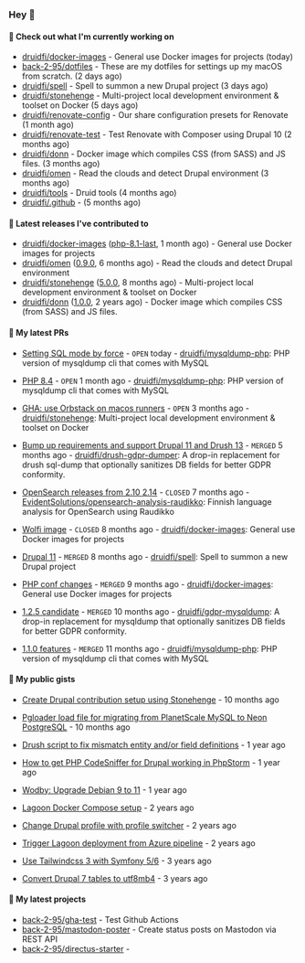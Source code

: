 ### Hey 👋

#### 👷 Check out what I'm currently working on


- [druidfi/docker-images](https://github.com/druidfi/docker-images) - General use Docker images for projects (today)
- [back-2-95/dotfiles](https://github.com/back-2-95/dotfiles) - These are my dotfiles for settings up my macOS from scratch. (2 days ago)
- [druidfi/spell](https://github.com/druidfi/spell) - Spell to summon a new Drupal project (3 days ago)
- [druidfi/stonehenge](https://github.com/druidfi/stonehenge) - Multi-project local development environment &amp; toolset on Docker (5 days ago)
- [druidfi/renovate-config](https://github.com/druidfi/renovate-config) - Our share configuration presets for Renovate (1 month ago)
- [druidfi/renovate-test](https://github.com/druidfi/renovate-test) - Test Renovate with Composer using Drupal 10 (2 months ago)
- [druidfi/donn](https://github.com/druidfi/donn) - Docker image which compiles CSS (from SASS) and JS files. (3 months ago)
- [druidfi/omen](https://github.com/druidfi/omen) - Read the clouds and detect Drupal environment (3 months ago)
- [druidfi/tools](https://github.com/druidfi/tools) - Druid tools (4 months ago)
- [druidfi/.github](https://github.com/druidfi/.github) -  (5 months ago)


#### 🔭 Latest releases I've contributed to


- [druidfi/docker-images](https://github.com/druidfi/docker-images) ([php-8.1-last](https://github.com/druidfi/docker-images/releases/tag/php-8.1-last), 1 month ago) - General use Docker images for projects
- [druidfi/omen](https://github.com/druidfi/omen) ([0.9.0](https://github.com/druidfi/omen/releases/tag/0.9.0), 6 months ago) - Read the clouds and detect Drupal environment
- [druidfi/stonehenge](https://github.com/druidfi/stonehenge) ([5.0.0](https://github.com/druidfi/stonehenge/releases/tag/5.0.0), 8 months ago) - Multi-project local development environment &amp; toolset on Docker
- [druidfi/donn](https://github.com/druidfi/donn) ([1.0.0](https://github.com/druidfi/donn/releases/tag/1.0.0), 2 years ago) - Docker image which compiles CSS (from SASS) and JS files.

#### 🌱 My latest PRs


- [Setting SQL mode by force](https://github.com/druidfi/mysqldump-php/pull/53) - `OPEN` today - [druidfi/mysqldump-php](https://github.com/druidfi/mysqldump-php): PHP version of mysqldump cli that comes with MySQL

- [PHP 8.4](https://github.com/druidfi/mysqldump-php/pull/51) - `OPEN` 1 month ago - [druidfi/mysqldump-php](https://github.com/druidfi/mysqldump-php): PHP version of mysqldump cli that comes with MySQL

- [GHA: use Orbstack on macos runners](https://github.com/druidfi/stonehenge/pull/88) - `OPEN` 3 months ago - [druidfi/stonehenge](https://github.com/druidfi/stonehenge): Multi-project local development environment &amp; toolset on Docker

- [Bump up requirements and support Drupal 11 and Drush 13](https://github.com/druidfi/drush-gdpr-dumper/pull/6) - `MERGED` 5 months ago - [druidfi/drush-gdpr-dumper](https://github.com/druidfi/drush-gdpr-dumper): A drop-in replacement for drush sql-dump that optionally sanitizes DB fields for better GDPR conformity.

- [OpenSearch releases from 2.10 2.14](https://github.com/EvidentSolutions/opensearch-analysis-raudikko/pull/2) - `CLOSED` 7 months ago - [EvidentSolutions/opensearch-analysis-raudikko](https://github.com/EvidentSolutions/opensearch-analysis-raudikko): Finnish language analysis for OpenSearch using Raudikko

- [Wolfi image](https://github.com/druidfi/docker-images/pull/44) - `CLOSED` 8 months ago - [druidfi/docker-images](https://github.com/druidfi/docker-images): General use Docker images for projects

- [Drupal 11](https://github.com/druidfi/spell/pull/54) - `MERGED` 8 months ago - [druidfi/spell](https://github.com/druidfi/spell): Spell to summon a new Drupal project

- [PHP conf changes](https://github.com/druidfi/docker-images/pull/42) - `MERGED` 9 months ago - [druidfi/docker-images](https://github.com/druidfi/docker-images): General use Docker images for projects

- [1.2.5 candidate](https://github.com/druidfi/gdpr-mysqldump/pull/13) - `MERGED` 10 months ago - [druidfi/gdpr-mysqldump](https://github.com/druidfi/gdpr-mysqldump): A drop-in replacement for mysqldump that optionally sanitizes DB fields for better GDPR conformity.

- [1.1.0 features](https://github.com/druidfi/mysqldump-php/pull/38) - `MERGED` 11 months ago - [druidfi/mysqldump-php](https://github.com/druidfi/mysqldump-php): PHP version of mysqldump cli that comes with MySQL


#### 🌱 My public gists


- [Create Drupal contribution setup using Stonehenge](https://gist.github.com/ab8f16dea7ff2222966613392ee88ce3) - 10 months ago

- [Pgloader load file for migrating from PlanetScale MySQL to Neon PostgreSQL](https://gist.github.com/55cb48adb989e61c76b675be0e5563a9) - 10 months ago

- [Drush script to fix mismatch entity and/or field definitions](https://gist.github.com/1a4e94e236d690096790aeb897d61304) - 1 year ago

- [How to get PHP CodeSniffer for Drupal working in PhpStorm](https://gist.github.com/7ee7cc712562a3d5396555f2c3aaf6f7) - 1 year ago

- [Wodby: Upgrade Debian 9 to 11](https://gist.github.com/6ec9a8d9a133801146b990c1c101197d) - 1 year ago

- [Lagoon Docker Compose setup](https://gist.github.com/df26f936d242e560c8b4030b7c1d97a7) - 2 years ago

- [Change Drupal profile with profile switcher](https://gist.github.com/c3f5453655dd21633bf9fbdd1bd5f55d) - 2 years ago

- [Trigger Lagoon deployment from Azure pipeline](https://gist.github.com/bb73dc3d76cdae889ed4bd87930682f9) - 2 years ago

- [Use Tailwindcss 3 with Symfony 5/6](https://gist.github.com/3d059e4443ee8f028ab5c8c20b602b2f) - 3 years ago

- [Convert Drupal 7 tables to utf8mb4](https://gist.github.com/ef42b2ce2f464cd2ce5bd5fb579ab3ab) - 3 years ago


#### 🌱 My latest projects


- [back-2-95/gha-test](https://github.com/back-2-95/gha-test) - Test Github Actions
- [back-2-95/mastodon-poster](https://github.com/back-2-95/mastodon-poster) - Create status posts on Mastodon via REST API
- [back-2-95/directus-starter](https://github.com/back-2-95/directus-starter) - 
